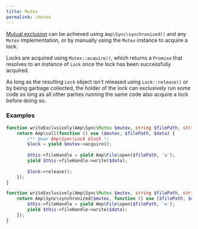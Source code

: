 ```yaml
---
title: Mutex
permalink: /mutex
---
```

[Mutual exclusion](https://en.wikipedia.org/wiki/Mutual_exclusion) can be achieved using `Amp\Sync\synchronized()` and any `Mutex` implementation, or by manually using the `Mutex` instance to acquire a lock. 

Locks are acquired using `Mutex::acquire()`, which returns a `Promise` that resolves to an instance of `Lock` once the lock has been successfully acquired.

As long as the resulting `Lock` object isn't released using `Lock::release()` or by being garbage collected, the holder of the lock can exclusively run some code as long as all other parties running the same code also acquire a lock before doing so.

### Examples

```php
function writeExclusively(Amp\Sync\Mutex $mutex, string $filePath, string $data) {
    return Amp\call(function () use ($mutex, $filePath, $data) {
        /** @var Amp\Sync\Lock $lock */
        $lock = yield $mutex->acquire();
        
        $this->fileHandle = yield Amp\File\open($filePath, 'w');
        yield $this->fileHandle->write($data);
        
        $lock->release();
    });
}
```

```php
function writeExclusively(Amp\Sync\Mutex $mutex, string $filePath, string $data) {
    return Amp\Sync\synchronized($mutex, function () use ($filePath, $data) {
        $this->fileHandle = yield Amp\File\open($filePath, 'w');
        yield $this->fileHandle->write($data);
    });
}
```
